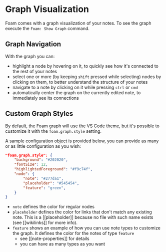 # Graph Visualization

Foam comes with a graph visualization of your notes.
To see the graph execute the `Foam: Show Graph` command.

## Graph Navigation

With the graph you can:

- highlight a node by hovering on it, to quickly see how it's connected to the rest of your notes
- select one or more (by keeping `shift` pressed while selecting) nodes by clicking on them, to better understand the structure of your notes
- navigate to a note by clicking on it while pressing `ctrl` or `cmd`
- automatically center the graph on the currently edited note, to immediately see its connections

## Custom Graph Styles

By default, the Foam graph will use the VS Code theme, but it's possible to customize it with the `foam.graph.style` setting.

A sample configuration object is provided below, you can provide as many or as little configuration as you wish:

```json
"foam.graph.style": {
    "background": "#202020",
    "fontSize": 12,
    "highlightedForeground": "#f9c74f",
    "node": {
        "note": "#277da1",
        "placeholder": "#545454",
        "feature": "green",
    }
}
```

- `note` defines the color for regular nodes
- `placeholder` defines the color for links that don't match any existing note. This is a [[placeholder]] because no file with such name exists (see [[wikilinks]] for more info).
- `feature` shows an example of how you can use note types to customize the graph. It defines the color for the notes of type `feature`
  - see [[note-properties]] for details
  - you can have as many types as you want
